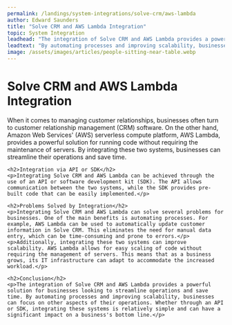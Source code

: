 ```yaml
---
permalink: /landings/system-integrations/solve-crm/aws-lambda
author: Edward Saunders
title: "Solve CRM and AWS Lambda Integration"
topic: System Integration
leadhead: "The integration of Solve CRM and AWS Lambda provides a powerful solution for businesses looking to streamline operations and save time"
leadtext: "By automating processes and improving scalability, businesses can focus on other aspects of their operations. Whether through an API or SDK, integrating these systems is relatively simple and can have a significant impact on a business's bottom line."
image: /assets/images/articles/people-sitting-near-table.webp
---
```

<div class="arttext">    <h1>Solve CRM and AWS Lambda Integration</h1>
    <p>When it comes to managing customer relationships, businesses often turn to customer relationship management (CRM) software. On the other hand, Amazon Web Services' (AWS) serverless compute platform, AWS Lambda, provides a powerful solution for running code without requiring the maintenance of servers. By integrating these two systems, businesses can streamline their operations and save time.</p>
    
    <h2>Integration via API or SDK</h2>
    <p>Integrating Solve CRM and AWS Lambda can be achieved through the use of an API or software development kit (SDK). The API allows communication between the two systems, while the SDK provides pre-built code that can be easily implemented.</p>
    
    <h2>Problems Solved by Integration</h2>
    <p>Integrating Solve CRM and AWS Lambda can solve several problems for businesses. One of the main benefits is automating processes. For example, AWS Lambda can be used to automatically update customer information in Solve CRM. This eliminates the need for manual data entry, which can be time-consuming and prone to errors.</p>
    <p>Additionally, integrating these two systems can improve scalability. AWS Lambda allows for easy scaling of code without requiring the management of servers. This means that as a business grows, its IT infrastructure can adapt to accommodate the increased workload.</p>
    
    <h2>Conclusion</h2>
    <p>The integration of Solve CRM and AWS Lambda provides a powerful solution for businesses looking to streamline operations and save time. By automating processes and improving scalability, businesses can focus on other aspects of their operations. Whether through an API or SDK, integrating these systems is relatively simple and can have a significant impact on a business's bottom line.</p>
</div>